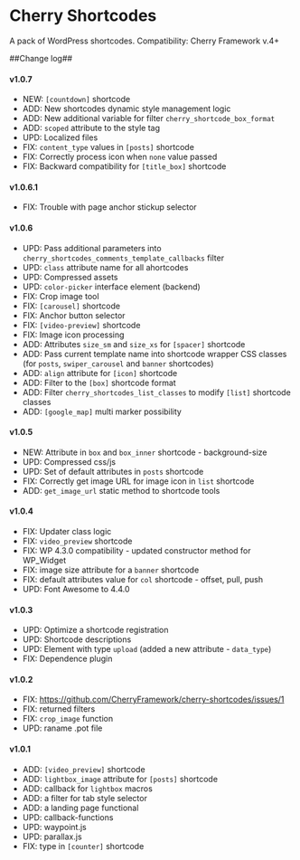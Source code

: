 # Cherry Shortcodes
A pack of WordPress shortcodes.
Сompatibility: Cherry Framework v.4+

##Change log##

#### v1.0.7 ####

* NEW: `[countdown]` shortcode
* ADD: New shortcodes dynamic style management logic
* ADD: New additional variable for filter `cherry_shortcode_box_format`
* ADD: `scoped` attribute to the style tag
* UPD: Localized files
* FIX: `content_type` values in `[posts]` shortcode
* FIX: Correctly process icon when `none` value passed
* FIX: Backward compatibility for `[title_box]` shortcode

#### v1.0.6.1 ####

* FIX: Trouble with page anchor stickup selector

#### v1.0.6 ####

* UPD: Pass additional parameters into `cherry_shortcodes_comments_template_callbacks` filter
* UPD: `class` attribute name for all ahortcodes
* UPD: Compressed assets
* UPD: `color-picker` interface element (backend)
* FIX: Crop image tool
* FIX: `[carousel]` shortcode
* FIX: Anchor button selector
* FIX: `[video-preview]` shortcode
* FIX: Image icon processing
* ADD: Attributes `size_sm` and `size_xs` for `[spacer]` shortcode
* ADD: Pass current template name into shortcode wrapper CSS classes (for `posts`, `swiper_carousel` and `banner` shortcodes)
* ADD: `align` attribute for `[icon]` shortcode
* ADD: Filter to the `[box]` shortcode format
* ADD: Filter `cherry_shortcodes_list_classes` to modify `[list]` shortcode classes
* ADD: `[google_map]` multi marker possibility

#### v1.0.5 ####

* NEW: Attribute in `box` and `box_inner` shortcode - background-size
* UPD: Compressed css/js
* UPD: Set of default attributes in `posts` shortcode
* FIX: Correctly get image URL for image icon in `list` shortcode
* ADD: `get_image_url` static method to shortcode tools

#### v1.0.4 ####

* FIX: Updater class logic
* FIX: `video_preview` shortcode
* FIX: WP 4.3.0 compatibility - updated constructor method for WP_Widget
* FIX: image size attribute for a `banner` shortcode
* FIX: default attributes value for `col` shortcode - offset, pull, push
* UPD: Font Awesome to 4.4.0

#### v1.0.3 ####

* UPD: Optimize a shortcode registration
* UPD: Shortcode descriptions
* UPD: Element with type `upload` (added a new attribute - `data_type`)
* FIX: Dependence plugin

#### v1.0.2 ####

* FIX: https://github.com/CherryFramework/cherry-shortcodes/issues/1
* FIX: returned filters
* FIX: `crop_image` function
* UPD: raname .pot file

#### v1.0.1 ####

* ADD: `[video_preview]` shortcode
* ADD: `lightbox_image` attribute for `[posts]` shortcode
* ADD: callback for `lightbox` macros
* ADD: a filter for tab style selector
* ADD: a landing page functional
* UPD: callback-functions
* UPD: waypoint.js
* UPD: parallax.js
* FIX: type in `[counter]` shortcode